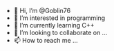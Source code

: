 - 👋 Hi, I’m @Goblin76
- 👀 I’m interested in programming 
- 🌱 I’m currently learning C++
- 💞️ I’m looking to collaborate on ...
- 📫 How to reach me ...

<!---
Goblin890/Goblin890 is a ✨ special ✨ repository because its `README.md` (this file) appears on your GitHub profile.
You can click the Preview link to take a look at your changes.
--->

